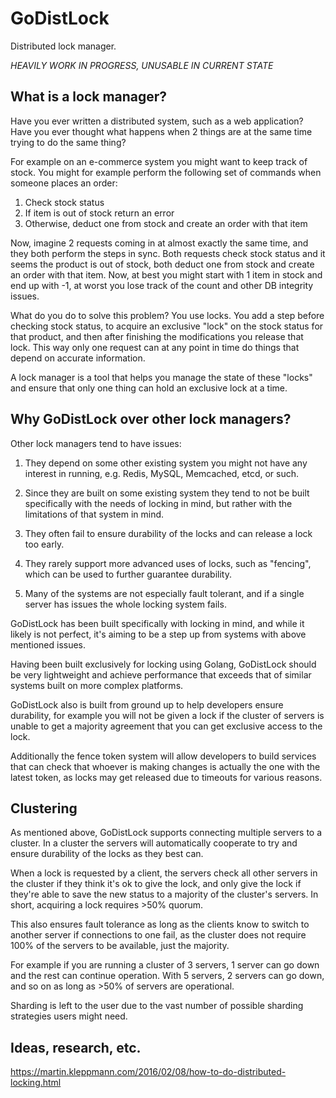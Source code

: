 # GoDistLock

Distributed lock manager.

*HEAVILY WORK IN PROGRESS, UNUSABLE IN CURRENT STATE*


## What is a lock manager?

Have you ever written a distributed system, such as a web application? Have you ever thought what happens when 2 things are at the same time trying to do the same thing?

For example on an e-commerce system you might want to keep track of stock. You might for example perform the following set of commands when someone places an order:

1. Check stock status
1. If item is out of stock return an error
1. Otherwise, deduct one from stock and create an order with that item

Now, imagine 2 requests coming in at almost exactly the same time, and they both perform the steps in sync. Both requests check stock status and it seems the product is out of stock, both deduct one from stock and create an order with that item. Now, at best you might start with 1 item in stock and end up with -1, at worst you lose track of the count and other DB integrity issues.

What do you do to solve this problem? You use locks. You add a step before checking stock status, to acquire an exclusive "lock" on the stock status for that product, and then after finishing the modifications you release that lock. This way only one request can at any point in time do things that depend on accurate information.
 
A lock manager is a tool that helps you manage the state of these "locks" and ensure that only one thing can hold an exclusive lock at a time.


## Why GoDistLock over other lock managers?

Other lock managers tend to have issues:

1. They depend on some other existing system you might not have any interest in running, e.g. Redis, MySQL, Memcached, etcd, or such.

1. Since they are built on some existing system they tend to not be built specifically with the needs of locking in mind, but rather with the limitations of that system in mind.

1. They often fail to ensure durability of the locks and can release a lock too early.

1. They rarely support more advanced uses of locks, such as "fencing", which can be used to further guarantee durability.

1. Many of the systems are not especially fault tolerant, and if a single server has issues the whole locking system fails.
 
GoDistLock has been built specifically with locking in mind, and while it likely is not perfect, it's aiming to be a step up from systems with above mentioned issues.

Having been built exclusively for locking using Golang, GoDistLock should be very lightweight and achieve performance that exceeds that of similar systems built on more complex platforms.

GoDistLock also is built from ground up to help developers ensure durability, for example you will not be given a lock if the cluster of servers is unable to get a majority agreement that you can get exclusive access to the lock.

Additionally the fence token system will allow developers to build services that can check that whoever is making changes is actually the one with the latest token, as locks may get released due to timeouts for various reasons.


## Clustering

As mentioned above, GoDistLock supports connecting multiple servers to a cluster. In a cluster the servers will automatically cooperate to try and ensure durability of the locks as they best can.

When a lock is requested by a client, the servers check all other servers in the cluster if they think it's ok to give the lock, and only give the lock if they're able to save the new status to a majority of the cluster's servers. In short, acquiring a lock requires >50% quorum.
  
This also ensures fault tolerance as long as the clients know to switch to another server if connections to one fail, as the cluster does not require 100% of the servers to be available, just the majority. 

For example if you are running a cluster of 3 servers, 1 server can go down and the rest can continue operation. With 5 servers, 2 servers can go down, and so on as long as >50% of servers are operational.

Sharding is left to the user due to the vast number of possible sharding strategies users might need.


## Ideas, research, etc.


https://martin.kleppmann.com/2016/02/08/how-to-do-distributed-locking.html
